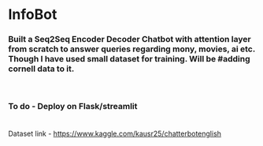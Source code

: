 # InfoBot<br>
### Built a Seq2Seq Encoder Decoder Chatbot with attention layer from scratch to answer queries regarding mony, movies, ai etc. Though I have used small dataset for training. Will be #adding cornell data to it.
<br>

### To do -  Deploy on Flask/streamlit<br><br>

Dataset link  - https://www.kaggle.com/kausr25/chatterbotenglish
